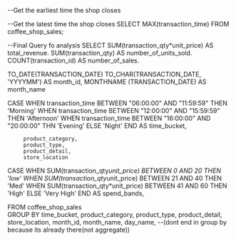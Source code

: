 

--Get the earliest time the shop closes


--Get the latest time the shop closes
SELECT MAX(transaction_time)
FROM coffee_shop_sales;

--Final Query fo analysis
SELECT 
   SUM(transaction_qty*unit_price) AS total_revenue.
   SUM(transaction_qty) AS number_of_units_sold.
   COUNT(transaction_id) AS number_of_sales.

   TO_DATE(TRANSACTION_DATE)
   TO_CHAR(TRANSACTION_DATE, 'YYYYMM') AS month_id,
   MONTHNAME (TRANSACTION_DATE) AS month_name

   CASE
      WHEN transaction_time BETWEEN "06:00:00" AND "11:59:59" THEN 'Morning'
      WHEN transaction_time BETWEEN "12:00:00" AND "15:59:59" THEN 'Afternoon'
      WHEN transaction_time BETWEEN "16:00:00" AND "20:00:00" THN  'Evening'
      ELSE 'Night'
  END AS time_bucket,

         product_category,
         product_type,
         product_detail,
         store_location
   CASE
      WHEN SUM(transaction_qty*unit_price) BETWEEN 0 AND 20 THEN 'low'
      WHEN SUM(transaction_qty*unit_price) BETWEEN 21 AND 40 THEN 'Med'
      WHEN SUM(transaction_qty*unit_price) BETWEEN 41 AND 60 THEN  'High'
      ELSE 'Very High'
      END AS spend_bands,
     
  FROM coffee_shop_sales  
  GROUP BY time_bucket,
           product_category,
           product_type,
           product_detail,
           store_location,
           month_id,
           month_name,
           day_name,
 --(dont end in group by because its already there(not aggregate))
         

